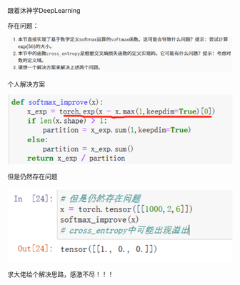 跟着沐神学DeepLearning

存在问题：

![QA](./ScreenShots/1.png)

个人解决方案

![QA](./ScreenShots/2.png)

但是仍然存在问题

![QA](./ScreenShots/3.png)

求大佬给个解决思路，感激不尽！！！

